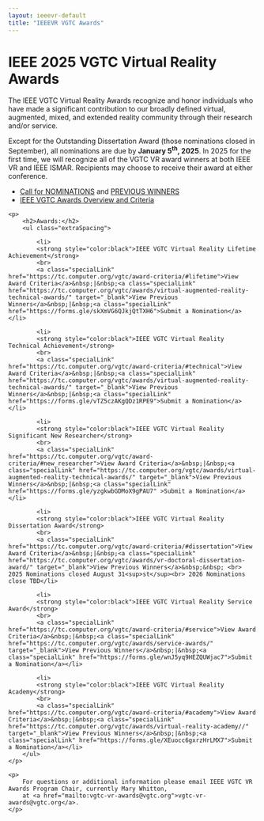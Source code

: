 ```yaml
---
layout: ieeevr-default
title: "IEEEVR VGTC Awards"
---
```


<div>
    <h1>IEEE 2025 VGTC Virtual Reality Awards</h1>
    <p>
        The IEEE VGTC Virtual Reality Awards recognize and honor individuals who have made a significant contribution to our broadly defined virtual, augmented, mixed, and extended reality community through their research and/or service. 
    </p>
    <p>
        Except for the Outstanding Dissertation Award (those nominations closed in September), all nominations are due by <strong>January 5<sup>th</sup>, 2025</strong>.  In 2025 for the first time, we will recognize all of the VGTC VR award winners at both IEEE VR and IEEE ISMAR.  Recipients may choose to receive their award at either conference.
    </p>
    <ul class="extraSpacing">
        <li>
            <a href="{{"/assets/award/IEEE VGTC VR Awards 2025 Call for Nominations.pdf" | relative_url } target="_blank"}">Call for NOMINATIONS</a> and <a href="https://ieeevr.org/vgtc/VR_best_dissertation/index.html" target="_blank">PREVIOUS WINNERS</a>
        </li>
        <li>
            <a href="https://tc.computer.org/vgtc/award-criteria/" target="_blank">IEEE VGTC Awards Overview and Criteria</a>
        </li>
    </ul>   
    
    <p>
        <h2>Awards:</h2>
        <ul class="extraSpacing">
		
            <li>
            <strong style="color:black">IEEE VGTC Virtual Reality Lifetime Achievement</strong>
            <br>
            <a class="specialLink" href="https://tc.computer.org/vgtc/award-criteria/#lifetime">View Award Criteria</a>&nbsp;|&nbsp;<a class="specialLink" href="https://tc.computer.org/vgtc/awards/virtual-augmented-reality-technical-awards/" target="_blank">View Previous Winners</a>&nbsp;|&nbsp;<a class="specialLink" href="https://forms.gle/skXmVG6QJkjQtTXH6">Submit a Nomination</a></li>

            <li>
            <strong style="color:black">IEEE VGTC Virtual Reality Technical Achievement</strong>
            <br>
            <a class="specialLink" href="https://tc.computer.org/vgtc/award-criteria/#technical">View Award Criteria</a>&nbsp;|&nbsp;<a class="specialLink" href="https://tc.computer.org/vgtc/awards/virtual-augmented-reality-technical-awards/" target="_blank">View Previous Winners</a>&nbsp;|&nbsp;<a class="specialLink" href="https://forms.gle/vTZ5czAKgQDz1RPE9">Submit a Nomination</a></li>

            <li>
            <strong style="color:black">IEEE VGTC Virtual Reality Significant New Researcher</strong>
            <br>
            <a class="specialLink" href="https://tc.computer.org/vgtc/award-criteria/#new_researcher">View Award Criteria</a>&nbsp;|&nbsp;<a class="specialLink" href="https://tc.computer.org/vgtc/awards/virtual-augmented-reality-technical-awards/" target="_blank">View Previous Winners</a>&nbsp;|&nbsp;<a class="specialLink" href="https://forms.gle/yzgkwbGDMoX9gPAU7" >Submit a Nomination</a></li>

            <li>
            <strong style="color:black">IEEE VGTC Virtual Reality Dissertation Award</strong>
            <br>
            <a class="specialLink" href="https://tc.computer.org/vgtc/award-criteria/#dissertation">View Award Criteria</a>&nbsp;|&nbsp;<a class="specialLink" href="https://tc.computer.org/vgtc/awards/vr-doctoral-dissertation-award/" target="_blank">View Previous Winners</a>&nbsp;&nbsp; <br>  2025 Nominations closed August 31<sup>st</sup><br> 2026 Nominations close TBD</li>

            <li>
            <strong style="color:black">IEEE VGTC Virtual Reality Service Award</strong>
            <br>
            <a class="specialLink" href="https://tc.computer.org/vgtc/award-criteria/#service">View Award Criteria</a>&nbsp;|&nbsp;<a class="specialLink" href="https://tc.computer.org/vgtc/awards/service-awards/" target="_blank">View Previous Winners</a>&nbsp;|&nbsp;<a class="specialLink" href="https://forms.gle/wnJ5yq9HEZQUWjac7">Submit a Nomination</a></li>

            <li>
            <strong style="color:black">IEEE VGTC Virtual Reality Academy</strong>
            <br>
            <a class="specialLink" href="https://tc.computer.org/vgtc/award-criteria/#academy">View Award Criteria</a>&nbsp;|&nbsp;<a class="specialLink" href="https://tc.computer.org/vgtc/awards/virtual-reality-academy//" target="_blank">View Previous Winners</a>&nbsp;|&nbsp;<a class="specialLink" href="https://forms.gle/XEuocc6gxrzHrLMX7">Submit a Nomination</a></li>            
        </ul>
    </p>

    <p>
        For questions or additional information please email IEEE VGTC VR Awards Program Chair, currently Mary Whitton, 
        at <a href="mailto:vgtc-vr-awards@vgtc.org">vgtc-vr-awards@vgtc.org</a>.
    </p>

</div>
